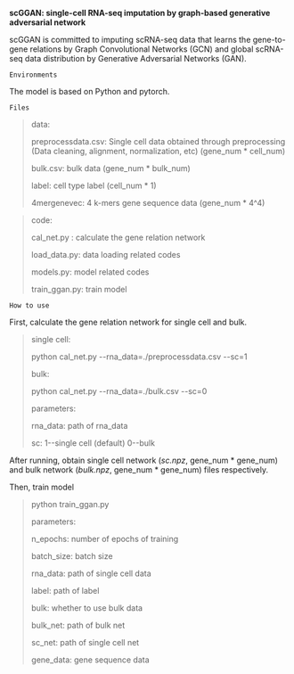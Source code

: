 **scGGAN: single-cell RNA-seq imputation by graph-based generative adversarial network**

scGGAN is committed to imputing scRNA-seq data that learns the gene-to-gene relations by Graph Convolutional Networks (GCN) and global scRNA-seq data distribution by Generative Adversarial Networks (GAN).

`Environments`

The model is based on Python and pytorch.

`Files`

> data:
>
> preprocessdata.csv: Single cell data obtained through preprocessing (Data cleaning, alignment, normalization, etc) (gene_num * cell_num)
>
> bulk.csv: bulk data (gene_num * bulk_num)
>
> label: cell type label (cell_num * 1)
>
> 4mergenevec:  4 k-mers gene sequence data (gene_num * 4^4)



> code:
>
> cal_net.py : calculate the gene relation network
>
> load_data.py: data loading related codes
>
> models.py: model related codes
>
> train_ggan.py: train model

`How to use`

First, calculate the gene relation network for single cell and bulk.

> single cell: 
>
> python cal_net.py --rna_data=./preprocessdata.csv --sc=1
>
> bulk:
>
> python cal_net.py --rna_data=./bulk.csv --sc=0
>
> parameters: 
>
> rna_data: path of rna_data
>
> sc: 1--single cell (default)  0--bulk

After running, obtain single cell network (*sc.npz*, gene_num * gene_num) and bulk network (*bulk.npz*, gene_num * gene_num) files respectively.

Then, train model

> python train_ggan.py 
>
> parameters:
>
> n_epochs: number of epochs of training
>
> batch_size:  batch size
>
> rna_data: path of single cell data
>
> label: path of label
>
> bulk: whether to use bulk data
>
> bulk_net: path of bulk net
>
> sc_net: path of single cell net
>
> gene_data:  gene sequence data


